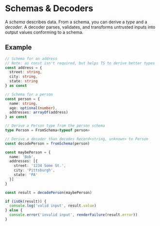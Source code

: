 # Schemas & Decoders

A _schema_ describes data. From a schema, you can derive a _type_ and a _decoder_. A decoder parses, validates, and transforms untrusted inputs into output values conforming to a schema.

## Example

```ts
// Schema for an address
// Note: as const isn't required, but helps TS to derive better types
const address = {
  street: string,
  city: string,
  state: string
} as const

// Schema for a person
const person = {
  name: string,
  age: optional(number),
  addresses: arrayOf(address)
} as const

// Derive a Person type from the person schema
type Person = FromSchema<typeof person>

// Derive a decoder than decodes Record<string, unknown> to Person
const decodePerson = fromSchema(person)

const maybePerson = {
  name: 'Bob',
  addresses: [{
    street: '1234 Some St.',
    city: 'Pittsburgh',
    state: 'PA'
  }]
}

const result = decodePerson(maybePerson)

if (isOk(result)) {
  console.log('valid input', result.value)
} else {
  console.error('invalid input', renderFailure(result.error))
}
```
